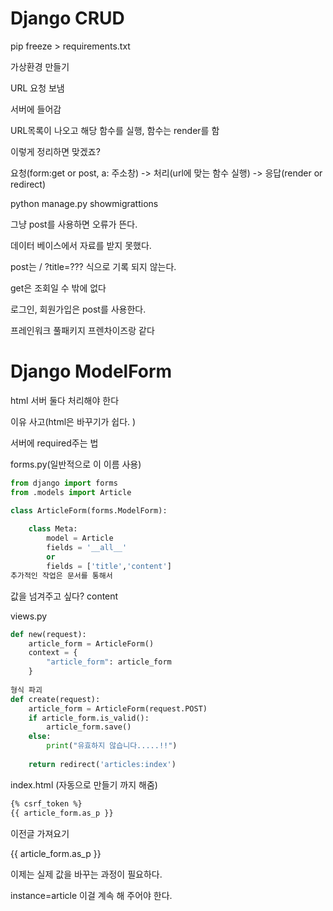 # Django CRUD



pip freeze > requirements.txt

가상환경 만들기 



URL 요청 보냄 

서버에 들어감

URL목록이 나오고 해당 함수를 실행, 함수는 render를 함

이렇게 정리하면 맞겠죠?

요청(form:get or post, a: 주소창) -> 처리(url에 맞는 함수 실행) -> 응답(render or redirect)



python manage.py showmigrattions



그냥 post를 사용하면 오류가 뜬다. 

데이터 베이스에서 자료를 받지 못했다. 

post는 / ?title=??? 식으로 기록 되지 않는다. 

get은 조회일 수 밖에 없다

로그인, 회원가입은 post를 사용한다.



프레인워크 풀패키지 프렌차이즈랑 같다



# Django ModelForm

html 서버 둘다 처리해야 한다

이유 사고(html은 바꾸기가 쉽다. )



서버에 required주는 법

forms.py(일반적으로 이 이름 사용)

```python
from django import forms
from .models import Article

class ArticleForm(forms.ModelForm):
    
    class Meta:
        model = Article
        fields = '__all__'
        or
        fields = ['title','content']
추가적인 작업은 문서를 통해서
```

값을 넘겨주고 싶다? content

views.py

```python
def new(request):
    article_form = ArticleForm()
    context = {
        "article_form": article_form
    }
    
형식 파괴
def create(request):
    article_form = ArticleForm(request.POST)
    if article_form.is_valid():
        article_form.save()
    else:
        print("유효하지 않습니다.....!!")
        
    return redirect('articles:index')
```



index.html (자동으로 만들기 까지 해줌)

```html
{% csrf_token %}
{{ article_form.as_p }}
```





이전글 가져요기

{{ article_form.as_p }}



이제는 실제 값을 바꾸는 과정이 필요하다.



instance=article 이걸 계속 해 주어야 한다. 







